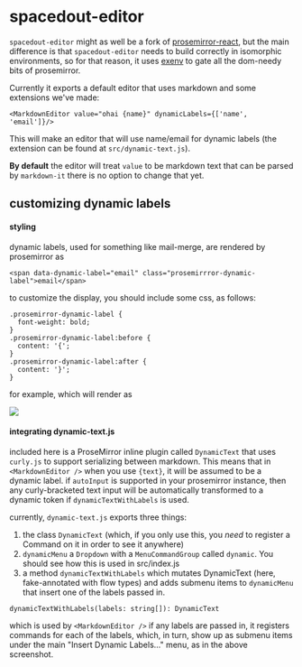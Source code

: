 # spacedout-editor

`spacedout-editor` might as well be a fork of [prosemirror-react](https://github.com/tgecho/react-prosemirror), but the main difference is that `spacedout-editor` needs to build correctly in isomorphic environments, so for that reason, it uses [exenv](https://github.com/JedWatson/exenv) to gate all the dom-needy bits of prosemirror.

Currently it exports a default editor that uses markdown and some extensions we've made:

    <MarkdownEditor value="ohai {name}" dynamicLabels={['name', 'email']}/>

This will make an editor that will use name/email for dynamic labels (the extension can be found at `src/dynamic-text.js`).

**By default** the editor will treat `value` to be markdown text that can be parsed by `markdown-it` there is no option to change that yet.

## customizing dynamic labels

#### styling

dynamic labels, used for something like mail-merge, are rendered by prosemirror as

    <span data-dynamic-label="email" class="prosemirrror-dynamic-label">email</span>

to customize the display, you should include some css, as follows:

    .prosemirror-dynamic-label {
      font-weight: bold;
    }
    .prosemirror-dynamic-label:before {
      content: '{';
    }
    .prosemirror-dynamic-label:after {
      content: '}';
    }

for example, which will render as

![](http://dl.dropboxusercontent.com/u/406291/Screenshots/k4HZ.png)

#### integrating dynamic-text.js

included here is a ProseMirror inline plugin called `DynamicText` that uses `curly.js` to support serializing between markdown. This means that in `<MarkdownEditor />` when you use `{text}`, it will be assumed to be a dynamic label. if `autoInput` is supported in your prosemirror instance, then any curly-bracketed text input will be automatically transformed to a dynamic token if `dynamicTextWithLabels` is used.

currently, `dynamic-text.js` exports three things:

1. the class `DynamicText` (which, if you only use this, you *need* to register a Command on it in order to see it anywhere)
2. `dynamicMenu` a `Dropdown` with a `MenuCommandGroup` called `dynamic`. You should see how this is used in src/index.js
3. a method `dynamicTextWithLabels` which mutates DynamicText (here, fake-annotated with flow types) and adds submenu items to `dynamicMenu` that insert one of the labels passed in.

  `dynamicTextWithLabels(labels: string[]): DynamicText`

  which is used by `<MarkdownEditor />` if any labels are passed in, it registers commands for each of the labels, which, in turn, show up as submenu items under the main "Insert Dynamic Labels..." menu, as in the above screenshot.


